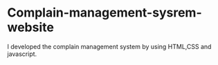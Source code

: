 # Complain-management-sysrem-website
I developed the complain management system by using HTML,CSS and javascript.
